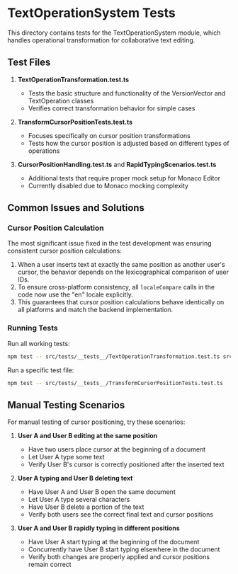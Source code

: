 # TextOperationSystem Tests

This directory contains tests for the TextOperationSystem module, which handles operational transformation for collaborative text editing.

## Test Files

1. **TextOperationTransformation.test.ts**

   - Tests the basic structure and functionality of the VersionVector and TextOperation classes
   - Verifies correct transformation behavior for simple cases

2. **TransformCursorPositionTests.test.ts**

   - Focuses specifically on cursor position transformations
   - Tests how the cursor position is adjusted based on different types of operations

3. **CursorPositionHandling.test.ts** and **RapidTypingScenarios.test.ts**
   - Additional tests that require proper mock setup for Monaco Editor
   - Currently disabled due to Monaco mocking complexity

## Common Issues and Solutions

### Cursor Position Calculation

The most significant issue fixed in the test development was ensuring consistent cursor position calculations:

1. When a user inserts text at exactly the same position as another user's cursor, the behavior depends on the lexicographical comparison of user IDs.
2. To ensure cross-platform consistency, all `localeCompare` calls in the code now use the "en" locale explicitly.
3. This guarantees that cursor position calculations behave identically on all platforms and match the backend implementation.

### Running Tests

Run all working tests:

```bash
npm test -- src/tests/__tests__/TextOperationTransformation.test.ts src/tests/__tests__/TransformCursorPositionTests.test.ts
```

Run a specific test file:

```bash
npm test -- src/tests/__tests__/TransformCursorPositionTests.test.ts
```

## Manual Testing Scenarios

For manual testing of cursor positioning, try these scenarios:

1. **User A and User B editing at the same position**

   - Have two users place cursor at the beginning of a document
   - Let User A type some text
   - Verify User B's cursor is correctly positioned after the inserted text

2. **User A typing and User B deleting text**

   - Have User A and User B open the same document
   - Let User A type several characters
   - Have User B delete a portion of the text
   - Verify both users see the correct final text and cursor positions

3. **User A and User B rapidly typing in different positions**
   - Have User A start typing at the beginning of the document
   - Concurrently have User B start typing elsewhere in the document
   - Verify both changes are properly applied and cursor positions remain correct
